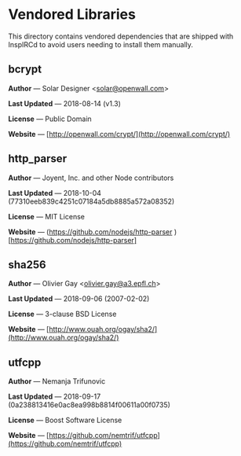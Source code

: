 # Vendored Libraries

This directory contains vendored dependencies that are shipped with InspIRCd to avoid users needing to install them manually.

## bcrypt

**Author** &mdash; Solar Designer &lt;solar@openwall.com&gt;

**Last Updated** &mdash; 2018-08-14 (v1.3)

**License** &mdash; Public Domain

**Website** &mdash; [http://openwall.com/crypt/](http://openwall.com/crypt/)

## http_parser

**Author** &mdash; Joyent, Inc. and other Node contributors

**Last Updated** &mdash; 2018-10-04 (77310eeb839c4251c07184a5db8885a572a08352)

**License** &mdash; MIT License

**Website** &mdash; (https://github.com/nodejs/http-parser  )[https://github.com/nodejs/http-parser]

## sha256

**Author** &mdash; Olivier Gay &lt;olivier.gay@a3.epfl.ch&gt;

**Last Updated** &mdash; 2018-09-06 (2007-02-02)

**License** &mdash; 3-clause BSD License

**Website** &mdash; [http://www.ouah.org/ogay/sha2/](http://www.ouah.org/ogay/sha2/)

## utfcpp

**Author** &mdash; Nemanja Trifunovic

**Last Updated** &mdash; 2018-09-17 (0a238813416e0ac8ea998b8814f00611a00f0735)

**License** &mdash; Boost Software License

**Website** &mdash; [https://github.com/nemtrif/utfcpp](https://github.com/nemtrif/utfcpp)
